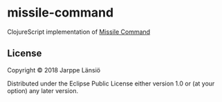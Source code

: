 # missile-command

ClojureScript implementation of [Missile Command](https://en.wikipedia.org/wiki/Missile_Command)

## License

Copyright © 2018 Jarppe Länsiö

Distributed under the Eclipse Public License either version 1.0 or (at your option) any later version.
